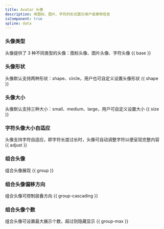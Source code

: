 ```yaml
---
title: Avatar 头像
description: 用图标、图片、字符的形式展示用户或事物信息
isComponent: true
spline: data
---
```


### 头像类型

头像提供了 3 种不同类型的头像：图标头像、图片头像、字符头像
{{ base }}

### 头像形状

头像默认支持两种形状：shape、circle，用户也可自定义设置头像形状
{{ shape }}

### 头像大小

头像默认支持三种大小：small、medium、large，用户可自定义设置大小
{{ size }}

### 字符头像大小自适应

头像支持字符自适应，即字符长度过长时，头像可自动调整字符以便呈现完整内容
{{ adjust }}

### 组合头像

组合头像展现
{{ group }}

### 组合头像偏移方向

组合头像可控制层叠方向
{{ group-cascading }}

### 组合头像个数

组合头像可设置最大展示个数，超过则隐藏显示
{{ group-max }}
